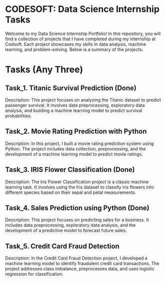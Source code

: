 # CODESOFT: Data Science Internship Tasks

Welcome to my Data Science Internship Portfolio! In this repository, you will find a collection of projects that I have completed during my internship at Codsoft. Each project showcases my skills in data analysis, machine learning, and problem-solving. Below is a summary of the projects:

# Tasks (Any Three)

## Task_1. Titanic Survival Prediction (Done)

Description: This project focuses on analyzing the Titanic dataset to predict passenger survival. It involves data preprocessing, exploratory data analysis, and building a machine learning model to predict survival probabilities.

## Task_2. Movie Rating Prediction with Python

Description: In this project, I built a movie rating prediction system using Python. The project includes data collection, preprocessing, and the development of a machine learning model to predict movie ratings.

## Task_3. IRIS Flower Classification (Done)

Description: The Iris Flower Classification project is a classic machine learning task. It involves using the Iris dataset to classify iris flowers into different species based on their sepal and petal measurements.

## Task_4. Sales Prediction using Python (Done)

Description: This project focuses on predicting sales for a business. It includes data preprocessing, exploratory data analysis, and the development of a predictive model to forecast future sales.

## Task_5. Credit Card Fraud Detection

Description: In the Credit Card Fraud Detection project, I developed a machine learning model to identify fraudulent credit card transactions. The project addresses class imbalance, preprocesses data, and uses logistic regression for classification.
